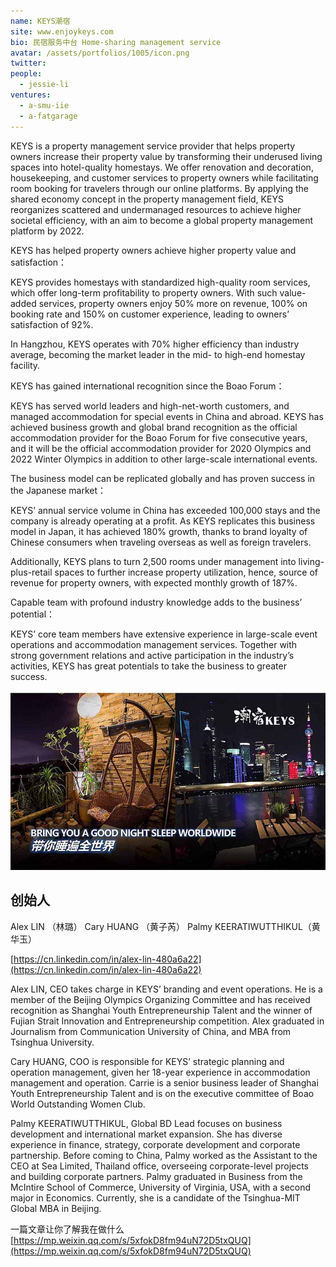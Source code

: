 ```yaml
---
name: KEYS潮宿
site: www.enjoykeys.com
bio: 民宿服务中台 Home-sharing management service
avatar: /assets/portfolios/1005/icon.png
twitter: 
people:
  - jessie-li
ventures:
  - a-smu-iie
  - a-fatgarage
---
```

KEYS is a property management service provider that helps property owners increase their property value by transforming their underused living spaces into hotel-quality homestays. We offer renovation and decoration, housekeeping, and customer services to property owners while facilitating room booking for travelers through our online platforms. By applying the shared economy concept in the property management field, KEYS reorganizes scattered and undermanaged resources to achieve higher societal efficiency, with an aim to become a global property management platform by 2022.

KEYS has helped property owners achieve higher property value and satisfaction：

KEYS provides homestays with standardized high-quality room services, which offer long-term profitability to property owners. With such value-added services, property owners enjoy 50% more on revenue, 100% on booking rate and 150% on customer experience, leading to owners’ satisfaction of 92%.

In Hangzhou, KEYS operates with 70% higher efficiency than industry average, becoming the market leader in the mid- to high-end homestay facility.

KEYS has gained international recognition since the Boao Forum：

KEYS has served world leaders and high-net-worth customers, and managed accommodation for special events in China and abroad. KEYS has achieved business growth and global brand recognition as the official accommodation provider for the Boao Forum for five consecutive years, and it will be the official accommodation provider for 2020 Olympics and 2022 Winter Olympics in addition to other large-scale international events.

The business model can be replicated globally and has proven success in the Japanese market：

KEYS’ annual service volume in China has exceeded 100,000 stays and the company is already operating at a profit. As KEYS replicates this business model in Japan, it has achieved 180% growth, thanks to brand loyalty of Chinese consumers when traveling overseas as well as foreign travelers.

Additionally, KEYS plans to turn 2,500 rooms under management into living-plus-retail spaces to further increase property utilization, hence, source of revenue for property owners, with expected monthly growth of 187%.

Capable team with profound industry knowledge adds to the business’ potential：

KEYS’ core team members have extensive experience in large-scale event operations and accommodation management services. Together with strong government relations and active participation in the industry’s activities, KEYS has great potentials to take the business to greater success.

![Gospel](/assets/portfolios/1005/info.jpg)

## 创始人

Alex LIN （林璐）
Cary HUANG （黄子芮）
Palmy KEERATIWUTTHIKUL（黄华玉）


[https://cn.linkedin.com/in/alex-lin-480a6a22](https://cn.linkedin.com/in/alex-lin-480a6a22)


Alex LIN, CEO takes charge in KEYS’ branding and event operations. He is a member of the Beijing Olympics Organizing Committee and has received recognition as Shanghai Youth Entrepreneurship Talent and the winner of Fujian Strait Innovation and Entrepreneurship competition. Alex graduated in Journalism from Communication University of China, and MBA from Tsinghua University.

Cary HUANG, COO is responsible for KEYS’ strategic planning and operation management, given her 18-year experience in accommodation management and operation. Carrie is a senior business leader of Shanghai Youth Entrepreneurship Talent and is on the executive committee of Boao World Outstanding Women Club.

Palmy KEERATIWUTTHIKUL, Global BD Lead focuses on business development and international market expansion. She has diverse experience in finance, strategy, corporate development and corporate partnership. Before coming to China, Palmy worked as the Assistant to the CEO at Sea Limited, Thailand office, overseeing corporate-level projects and building corporate partners. Palmy graduated in Business from the McIntire School of Commerce, University of Virginia, USA, with a second major in Economics. Currently, she is a candidate of the Tsinghua-MIT Global MBA in Beijing.


一篇文章让你了解我在做什么
[https://mp.weixin.qq.com/s/5xfokD8fm94uN72D5txQUQ](https://mp.weixin.qq.com/s/5xfokD8fm94uN72D5txQUQ)